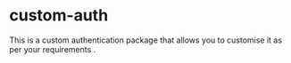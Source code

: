 # custom-auth
This is a custom authentication package that allows you to customise it as per your requirements .
